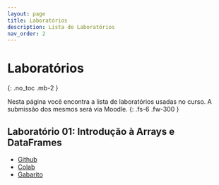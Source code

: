 ```yaml
---
layout: page
title: Laboratórios
description: Lista de Laboratórios
nav_order: 2
---
```


# Laboratórios

{: .no_toc .mb-2 }

Nesta página você encontra a lista de laboratórios usadas
no curso. A submissão dos mesmos será via Moodle.
{: .fs-6 .fw-300 }


## Laboratório 01: Introdução à Arrays e DataFrames

- [Github](https://github.com/flaviovdf/icd-bradesco/blob/main/labs/lab01/Exercício%201%20-%20Introdução%20à%20Arrays%20e%20DataFrames.ipynb)
- [Colab](https://colab.research.google.com/drive/1gmFptID23M4csTBg_dKymlgaK_k8RVaP)
- [Gabarito](https://github.com/flaviovdf/icd-bradesco/blob/main/labs/lab01/Exercício%201%20-%20Introdução%20à%20Arrays%20e%20DataFrames%20-%20Gabarito.ipynb)
